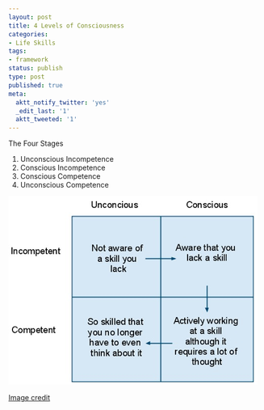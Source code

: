 ```yaml
---
layout: post
title: 4 Levels of Consciousness
categories:
- Life Skills
tags:
- framework
status: publish
type: post
published: true
meta:
  aktt_notify_twitter: 'yes'
  _edit_last: '1'
  aktt_tweeted: '1'
---
```

The Four Stages

1. Unconscious Incompetence
2. Conscious Incompetence
3. Conscious Competence
4. Unconscious Competence

![](/img/levels-of-conciousness.jpeg "levels-of-conciousness")

[Image credit](http://www.actionpodcast.com/wp-content/uploads/2009/12/picture-5.png)

